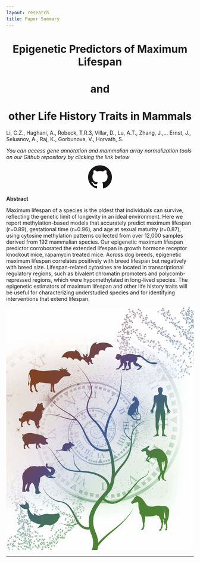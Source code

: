 ```yaml
---
layout: research
title: Paper Summary
---
```


<center> <h1>Epigenetic Predictors of Maximum Lifespan</h1> </center>
<center> <h1>and</h1> </center>
<center> <h1>other Life History Traits in Mammals</h1> </center>

Li, C.Z., Haghani, A., Robeck, T.R.3, Villar, D., Lu, A.T., Zhang, J.,... Ernst, J., Seluanov, A., Raj, K., Gorbunova, V., Horvath, S.

_You can access gene annotation and mammalian array normalization tools on our Github repository by clicking the link below_

<p align="center">
<a href="https://github.com/shorvath/MammalianMethylationConsortium"><img src="./images/GitHub-Mark-64px.png">
</a>
</p>

**Abstract**

Maximum lifespan of a species is the oldest that individuals can survive, reflecting the genetic limit of longevity in an ideal environment. Here we report methylation-based models that accurately predict maximum lifespan (r=0.89), gestational time (r=0.96), and age at sexual maturity (r=0.87), using cytosine methylation patterns collected from over 12,000 samples derived from 192 mammalian species. Our epigenetic maximum lifespan predictor corroborated the extended lifespan in growth hormone receptor knockout mice, rapamycin treated mice. Across dog breeds, epigenetic maximum lifespan correlates positively with breed lifespan but negatively with breed size. Lifespan-related cytosines are located in transcriptional regulatory regions, such as bivalent chromatin promoters and polycomb-repressed regions, which were hypomethylated in long-lived species. The epigenetic estimators of maximum lifespan and other life history traits will be useful for characterizing understudied species and for identifying interventions that extend lifespan.

<img src="./cover.jpg?raw=true"/>

---

